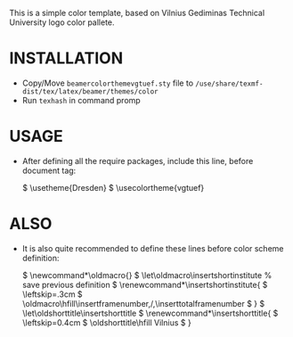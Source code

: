 This is a simple color template, based on Vilnius Gediminas Technical University logo color pallete.


# INSTALLATION
* Copy/Move `beamercolorthemevgtuef.sty` file to `/use/share/texmf-dist/tex/latex/beamer/themes/color`
* Run `texhash` in command promp


# USAGE
* After defining all the require packages, include this line, before document tag:

  $  \usetheme{Dresden}
  $  \usecolortheme{vgtuef}


# ALSO
* It is also quite recommended to define these lines before color scheme definition:

  $  \newcommand*\oldmacro{}
  $  \let\oldmacro\insertshortinstitute % save previous 	definition
  $  \renewcommand*\insertshortinstitute{
  $    \leftskip=.3cm
  $    \oldmacro\hfill\insertframenumber\,/\,\inserttotalframenumber
  $  }
  $  \let\oldshorttitle\insertshorttitle
  $  \renewcommand*\insertshorttitle{
  $    \leftskip=0.4cm
  $    \oldshorttitle\hfill Vilnius
  $  }


